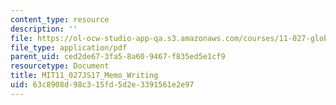 ```yaml
---
content_type: resource
description: ''
file: https://ol-ocw-studio-app-qa.s3.amazonaws.com/courses/11-027-global-cityscope-disaster-planning-and-post-disaster-rebuilding-and-recovery-spring-2017/63c8908d98c315fd5d2e3391561e2e97_MIT11_027JS17_Memo_Writing.pdf
file_type: application/pdf
parent_uid: ced2de67-3fa5-8a60-9467-f835ed5e1cf9
resourcetype: Document
title: MIT11_027JS17_Memo_Writing
uid: 63c8908d-98c3-15fd-5d2e-3391561e2e97
---
```

